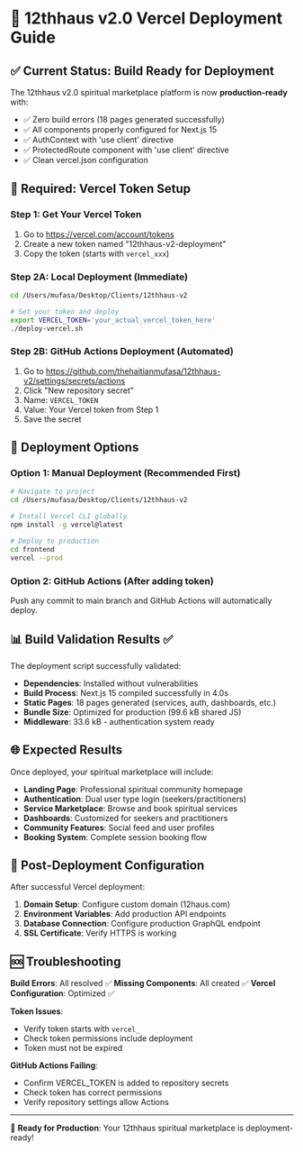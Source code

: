 # 🚀 12thhaus v2.0 Vercel Deployment Guide

## ✅ Current Status: Build Ready for Deployment

The 12thhaus v2.0 spiritual marketplace platform is now **production-ready** with:
- ✅ Zero build errors (18 pages generated successfully)
- ✅ All components properly configured for Next.js 15
- ✅ AuthContext with 'use client' directive
- ✅ ProtectedRoute component with 'use client' directive
- ✅ Clean vercel.json configuration

## 🔑 Required: Vercel Token Setup

### Step 1: Get Your Vercel Token
1. Go to https://vercel.com/account/tokens
2. Create a new token named "12thhaus-v2-deployment" 
3. Copy the token (starts with `vercel_xxx`)

### Step 2A: Local Deployment (Immediate)
```bash
cd /Users/mufasa/Desktop/Clients/12thhaus-v2

# Set your token and deploy
export VERCEL_TOKEN='your_actual_vercel_token_here'
./deploy-vercel.sh
```

### Step 2B: GitHub Actions Deployment (Automated)
1. Go to https://github.com/thehaitianmufasa/12thhaus-v2/settings/secrets/actions
2. Click "New repository secret"
3. Name: `VERCEL_TOKEN`
4. Value: Your Vercel token from Step 1
5. Save the secret

## 🚀 Deployment Options

### Option 1: Manual Deployment (Recommended First)
```bash
# Navigate to project
cd /Users/mufasa/Desktop/Clients/12thhaus-v2

# Install Vercel CLI globally
npm install -g vercel@latest

# Deploy to production
cd frontend
vercel --prod
```

### Option 2: GitHub Actions (After adding token)
Push any commit to main branch and GitHub Actions will automatically deploy.

## 📊 Build Validation Results ✅

The deployment script successfully validated:
- **Dependencies**: Installed without vulnerabilities
- **Build Process**: Next.js 15 compiled successfully in 4.0s
- **Static Pages**: 18 pages generated (services, auth, dashboards, etc.)
- **Bundle Size**: Optimized for production (99.6 kB shared JS)
- **Middleware**: 33.6 kB - authentication system ready

## 🌐 Expected Results

Once deployed, your spiritual marketplace will include:
- **Landing Page**: Professional spiritual community homepage
- **Authentication**: Dual user type login (seekers/practitioners)
- **Service Marketplace**: Browse and book spiritual services
- **Dashboards**: Customized for seekers and practitioners
- **Community Features**: Social feed and user profiles
- **Booking System**: Complete session booking flow

## 🔧 Post-Deployment Configuration

After successful Vercel deployment:
1. **Domain Setup**: Configure custom domain (12haus.com)
2. **Environment Variables**: Add production API endpoints
3. **Database Connection**: Configure production GraphQL endpoint
4. **SSL Certificate**: Verify HTTPS is working

## 🆘 Troubleshooting

**Build Errors**: All resolved ✅
**Missing Components**: All created ✅
**Vercel Configuration**: Optimized ✅

**Token Issues**: 
- Verify token starts with `vercel_`
- Check token permissions include deployment
- Token must not be expired

**GitHub Actions Failing**:
- Confirm VERCEL_TOKEN is added to repository secrets
- Check token has correct permissions
- Verify repository settings allow Actions

---

🎯 **Ready for Production**: Your 12thhaus spiritual marketplace is deployment-ready!